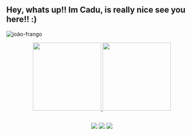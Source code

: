 ## Hey, whats up!! Im Cadu, is really nice see you here!! :)

![joão-frango](https://user-images.githubusercontent.com/86522822/212957094-cd7c3cc8-ca3b-4416-b898-aedc779a7e6e.gif)

<div align="center">
  <a href="https://github.com/kdukoelho">
  <img height="180em" src="https://github-readme-stats.vercel.app/api?username=kdukoelho&show_icons=true&theme=outrun&include_all_commits=true&count_private=true"/>
  <img height="180em" src="https://github-readme-stats.vercel.app/api/top-langs/?username=kdukoelho&layout=compact&langs_count=7&theme=outrun"/>
    
  ##
 
<div> 
  <a href="https://twitter.com/kdukoelho" target="_blank"><img src="https://img.shields.io/badge/Twitter-1DA1F2?style=for-the-badge&logo=twitter&logoColor=white" target="_blank"></a>
  <a href = "kdukoelho@gmail.com"><img src="https://img.shields.io/badge/Gmail-D14836?style=for-the-badge&logo=gmail&logoColor=white" target="_blank"></a>
  <a href="discordapp.com/users/349598104498077707" target="_blank"><img src="https://img.shields.io/badge/Discord-7289DA?style=for-the-badge&logo=discord&logoColor=white" target="_blank"></a>  
</div>
